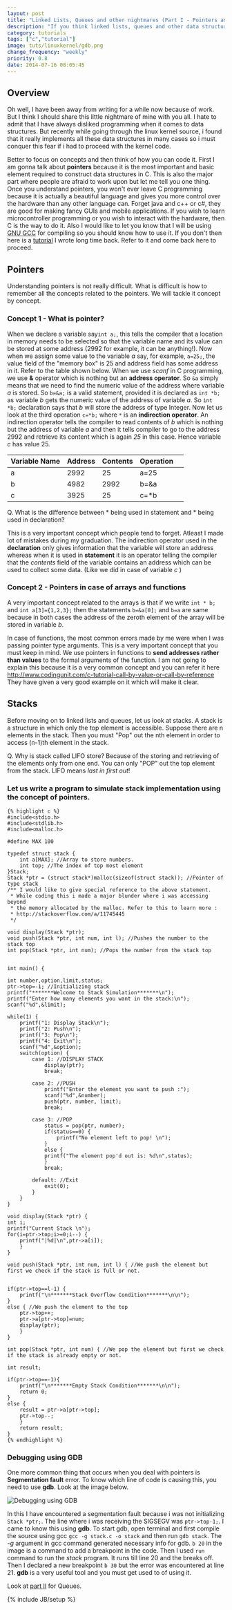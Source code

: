 ```yaml
---
layout: post
title: "Linked Lists, Queues and other nightmares (Part I - Pointers and Stack)"
description: "If you think linked lists, queues and other data structures are your worst nightmares then go on and read this tutorial. This might just help."
category: tutorials
tags: ["c","tutorial"]
image: tuts/linuxkernel/gdb.png
change_frequency: "weekly"
priority: 0.8
date: 2014-07-16 08:05:45
---
```


## Overview

Oh well, I have been away from writing for a while now because of work. But I think I should share this little nightmare of mine with you all. I hate to admit that I have always disliked programming when it comes to data structures. But recently while going through the linux kernel source, i found that it really implements all these data structures in many cases so i must conquer this fear if i had to proceed with the kernel code.

Better to focus on concepts and then think of how you can code it. First I am gonna talk about **pointers** because it is the most important and basic element required to construct data structures in C. This is also the major part where people are afraid to work upon but let me tell you one thing. Once you understand pointers, you won't ever leave C programming because it is actually a beautiful language and gives you more control over the hardware than any other language can. Forget java and c++ or c#, they are good for making fancy GUIs and mobile applications. If you wish to learn microcontroller programming or you wish to interact with the hardware, then C is the way to do it. Also I would like to let you know that I will be using [GNU GCC](https://gcc.gnu.org/) for compiling so you should know how to use it. If you don't then here is a [tutorial](http://bhavyanshu.me/programming-in-gcc/09/04/2013) I wrote long time back. Refer to it and come back here to proceed.

## Pointers

Understanding pointers is not really difficult. What is difficult is how to remember all the concepts related to the pointers. We will tackle it concept by concept.

### Concept 1 - What is pointer?

When we declare a variable say`int a;`, this tells the compiler that a location in memory needs to be selected so that the variable name and its value can be stored at some address (2992 for example, it can be anything!). Now when we assign some value to the variable *a* say, for example, `a=25;`, the value field of the "memory box" is 25 and address field has some address in it. Refer to the table shown below. When we use *scanf*  in C programming, we use **&** operator which is nothing but an **address operator**. So `&a` simply means that we need to find the numeric value of the address where variable *a* is stored. So `b=&a;` is a valid statement, provided it is declared as `int *b;` as variable *b* gets the numeric value of the address of variable *a*. So `int *b;` declaration says that *b* will store the address of type Integer.
Now let us look at the third operation `c=*b;` where `*` is an **indirection operator**. An indirection operator tells the compiler to read contents of *b* which is nothing but the address of variable *a* and then it tells compiler to go to the address 2992 and retrieve its content which is again *25* in this case. Hence variable *c* has value 25.

| Variable Name 	| Address 	| Contents 	| Operation 	|   	|
|---------------	|---------	|----------	|-----------	|--:	|
| a             	| 2992    	| 25       	| a=25      	|   	|
| b             	| 4982    	| 2992     	| b=&a      	|   	|
| c             	| 3925    	| 25       	| c=*b      	|   	|

Q. What is the difference between * being used in statement and * being used in declaration?

This is a very important concept which people tend to forget. Atleast I made lot of mistakes during my graduation. The indirection operator used in the **declaration** only gives information that the variable will store an address whereas when it is used in **statement** it is an operator telling the compiler that the *contents* field of the variable contains an address which can be used to collect some data. (Like we did in case of variable *c* )

### Concept 2 - Pointers in case of arrays and functions

A very important concept related to the arrays is that if we write `int * b;` and `int a[3]={1,2,3};` then the statements `b=&a[0];` and `b=a` are same because in both cases the address of the zeroth element of the array will be stored in variable *b*.

In case of functions, the most common errors made by me were when I was passing pointer type arguments. This is a very important concept that you must keep in mind. We use pointers in functions to **send addresses rather than values** to the formal arguments of the function. I am not going to explain this because it is a very common concept and you can refer it here http://www.codingunit.com/c-tutorial-call-by-value-or-call-by-reference They have given a very good example on it which will make it clear.

## Stacks

Before moving on to linked lists and queues, let us look at stacks. A stack is a structure in which only the top element is accessible. Suppose there are n elements in the stack. Then you must "Pop" out the nth element in order to access (n-1)th element in the stack.

Q. Why is stack called LIFO store?
Because of the storing and retrieving of the elements only from one end. You can only "POP" out the top element from the stack. LIFO means *last in first out*!

### Let us write a program to simulate stack implementation using the concept of pointers.

    {% highlight c %}
    #include<stdio.h>
    #include<stdlib.h>
    #include<malloc.h>

    #define MAX 100

    typedef struct stack {
    	int a[MAX]; //Array to store numbers.
    	int top; //The index of top most element
    }Stack;
    Stack *ptr = (struct stack*)malloc(sizeof(struct stack)); //Pointer of type stack
    /** I would like to give special reference to the above statement.
     * While coding this i made a major blunder where i was accessing beyond
     * the memory allocated by the malloc. Refer to this to learn more :
     * http://stackoverflow.com/a/11745445
     */

    void display(Stack *ptr);
    void push(Stack *ptr, int num, int l); //Pushes the number to the stack top
    int pop(Stack *ptr, int num); //Pops the number from the stack top


    int main() {

	int number,option,limit,status;
	ptr->top=-1; //Initializing stack
	printf("*******Welcome to Stack Simulation*******\n");
	printf("Enter how many elements you want in the stack:\n");
	scanf("%d",&limit);

	while(1) {
		printf("1: Display Stack\n");
		printf("2: Push\n");
		printf("3: Pop\n");
		printf("4: Exit\n");
		scanf("%d",&option);
		switch(option) {
			case 1: //DISPLAY STACK
				display(ptr);
				break;

			case 2: //PUSH
				printf("Enter the element you want to push :");
				scanf("%d",&number);
				push(ptr, number, limit);
				break;

			case 3: //POP
				status = pop(ptr, number);
				if(status==0) {
					printf("No element left to pop! \n");
				}
				else {
				printf("The element pop'd out is: %d\n",status);
				}
				break;

			default: //Exit
				exit(0);
    		}
    	}
    }

    void display(Stack *ptr) {
	int i;
	printf("Current Stack \n");
	for(i=ptr->top;i>=0;i--) {
		printf("|%d|\n",ptr->a[i]);
    	}
    }

    void push(Stack *ptr, int num, int l) { //We push the element but first we check if the stack is full or not.


	if(ptr->top==l-1) {
		printf("\n*******Stack Overflow Condition*******\n\n");
	}
	else { //We push the element to the top
		ptr->top++;
		ptr->a[ptr->top]=num;
		display(ptr);
    	}
    }

    int pop(Stack *ptr, int num) { //We pop the element but first we check if the stack is already empty or not.

	int result;

	if(ptr->top==-1){
		printf("\n*******Empty Stack Condition*******\n\n");
		return 0;
	}
	else {
		result = ptr->a[ptr->top];
		ptr->top--;
    	}
    	return result;
    }
    {% endhighlight %}

### Debugging using GDB      

One more common thing that occurs when you deal with pointers is **Segmentation fault** error. To know which line of code is causing this, you need to use **gdb**. Look at the image below.

![Debugging using GDB][1]


In this I have encountered a segmentation fault because i was not initializing `Stack *ptr;`. The line where i was receiving the SIGSEGV was `ptr->top-1;`. I came to know this using **gdb**. To start gdb, open terminal and first compile the source using gcc `gcc -g stack.c -o stack` and then run `gdb stack`. The *-g* argument in gcc command generated necessary info for gdb. `b 20` in the image is a command to add a breakpoint in the code. Then I used `run` command to run the *stack* program. It runs till line 20 and the breaks off. Then I declared a new breakpoint `b 30` but the error was encountered at line 21. **gdb** is a very useful tool and you must get used to of using it.

Look at [part II](https://bhavyanshu.me/tutorials/linked-lists-queues-and-other-nightmares-part-ii-queues/07/16/2014) for Queues.

[1]: /assets/imags/tuts/linuxkernel/gdb.png

{% include JB/setup %}
